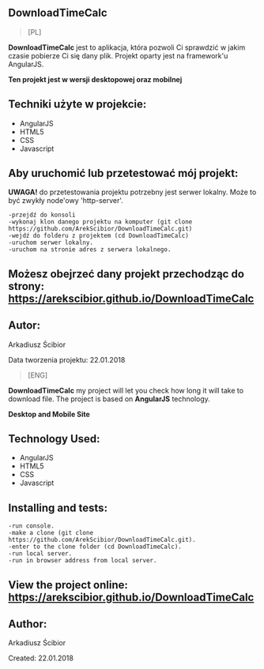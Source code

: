 ## DownloadTimeCalc

> [PL] 

**DownloadTimeCalc** jest to aplikacja, która pozwoli Ci sprawdzić w jakim czasie pobierze Ci się dany plik.
Projekt oparty jest na framework'u AngularJS.

**Ten projekt jest w wersji desktopowej oraz mobilnej**



## Techniki użyte w projekcie:
- AngularJS
- HTML5
- CSS
- Javascript


## Aby uruchomić lub przetestować mój projekt:
**UWAGA!** do przetestowania projektu potrzebny jest serwer lokalny.
Może to być zwykły node'owy 'http-server'.

```
-przejdź do konsoli
-wykonaj klon danego projektu na komputer (git clone https://github.com/ArekScibior/DownloadTimeCalc.git)
-wejdź do folderu z projektem (cd DownloadTimeCalc)
-uruchom serwer lokalny.
-uruchom na stronie adres z serwera lokalnego.
```

## Możesz obejrzeć dany projekt przechodząc do strony: https://arekscibior.github.io/DownloadTimeCalc


## Autor:
Arkadiusz Ścibior

Data tworzenia projektu: 22.01.2018


> [ENG] 

**DownloadTimeCalc** my project will let you check how long it will take to download file.
The project is based on **AngularJS** technology.

**Desktop and Mobile Site**


## Technology Used:
- AngularJS
- HTML5
- CSS
- Javascript


## Installing and tests:

```
-run console.
-make a clone (git clone https://github.com/ArekScibior/DownloadTimeCalc.git).
-enter to the clone folder (cd DownloadTimeCalc).
-run local server.
-run in browser address from local server.
```

## View the project online: https://arekscibior.github.io/DownloadTimeCalc


## Author:
Arkadiusz Ścibior

Created: 22.01.2018
